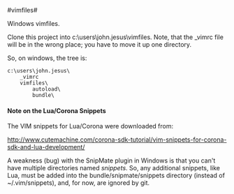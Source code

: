 #vimfiles#


Windows vimfiles.  

Clone this project into c:\users\john.jesus\vimfiles.  Note, that the _vimrc file will be in the wrong place; you have to move it up one directory.

So, on windows, the tree is:

    c:\users\john.jesus\
        _vimrc
        vimfiles\
            autoload\
            bundle\


#### Note on the Lua/Corona Snippets ####

The VIM snippets for Lua/Corona were downloaded from:

http://www.cutemachine.com/corona-sdk-tutorial/vim-snippets-for-corona-sdk-and-lua-development/

A weakness (bug) with the SnipMate plugin in Windows is that you can't have multiple directories named _snippets_.  So, any additional snippets, like Lua, must be added into the bundle/snipmate/snippets directory (instead of ~/.vim/snippets), and, for now, are ignored by git.
